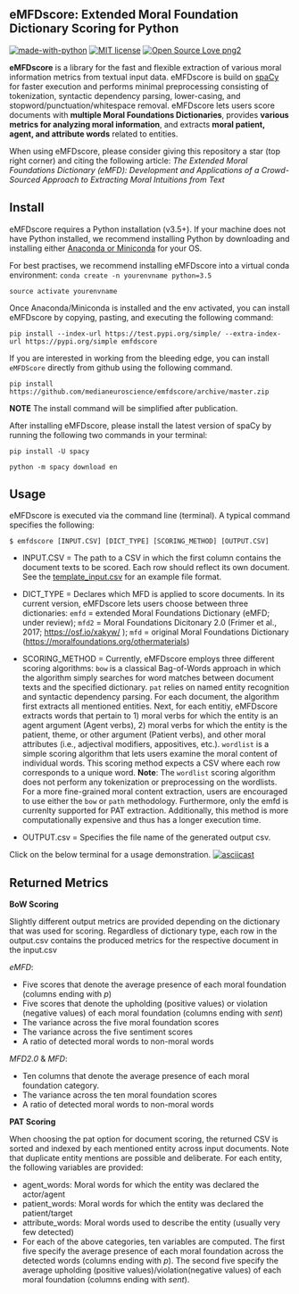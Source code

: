 ## eMFDscore: Extended Moral Foundation Dictionary Scoring for Python 
[![made-with-python](https://img.shields.io/badge/Made%20with-Python-1f425f.svg)](https://www.python.org/) [![MIT license](https://img.shields.io/badge/License-MIT-blue.svg)](https://lbesson.mit-license.org/) [![Open Source Love png2](https://badges.frapsoft.com/os/v2/open-source.png?v=103)](https://github.com/ellerbrock/open-source-badges/)

**eMFDscore** is a library for the fast and flexible extraction of various moral information metrics from textual input data. eMFDscore is build on [spaCy](https://github.com/explosion/spaCy) for faster execution and performs minimal preprocessing consisting of tokenization, syntactic dependency parsing, lower-casing, and stopword/punctuation/whitespace removal. eMFDscore lets users score documents with **multiple Moral Foundations Dictionaries**, provides **various metrics for analyzing moral information**, and extracts **moral patient, agent, and attribute words** related to entities.
    
When using eMFDscore, please consider giving this repository a star (top right corner) and citing the following article: _The Extended Moral Foundations Dictionary (eMFD): Development and Applications of a Crowd-Sourced Approach to Extracting Moral Intuitions from Text_

## Install 
eMFDscore requires a Python installation (v3.5+). If your machine does not have Python installed, we recommend installing Python by downloading and installing either [Anaconda or Miniconda](https://docs.conda.io/projects/continuumio-conda/en/latest/user-guide/install/index.html) for your OS.

For best practises, we recommend installing eMFDscore into a virtual conda environment:
`
conda create -n yourenvname python=3.5
`

`
source activate yourenvname
`

Once Anaconda/Miniconda is installed and the env activated, you can install eMFDscore by copying, pasting, and executing the following command: 

`
pip install --index-url https://test.pypi.org/simple/ --extra-index-url https://pypi.org/simple emfdscore
`

If you are interested in working from the bleeding edge, you can install `eMFDScore` directly from github using the following command. 

`
pip install https://github.com/medianeuroscience/emfdscore/archive/master.zip
`

**NOTE** The install command will be simplified after publication. 

After installing eMFDscore, please install the latest version of spaCy by running the following two commands in your terminal:

`
pip install -U spacy
`

`
python -m spacy download en
`

## Usage 
eMFDscore is executed via the command line (terminal). 
A typical command specifies the following: 

`$ emfdscore [INPUT.CSV] [DICT_TYPE] [SCORING_METHOD] [OUTPUT.CSV]`

- INPUT.CSV = The path to a CSV in which the first column contains the document texts to be scored. Each row should reflect its own document. See the [template_input.csv](https://github.com/medianeuroscience/emfdscore/blob/master/emfdscore/template_input.csv) for an example file format.

- DICT_TYPE = Declares which MFD is applied to score documents. In its current version, eMFDscore lets users choose between three dictionaries: `emfd` = extended Moral Foundations Dictionary (eMFD; under review); `mfd2` = Moral Foundations Dicitonary 2.0 (Frimer et al., 2017; https://osf.io/xakyw/ ); `mfd` = original Moral Foundations Dictionary (https://moralfoundations.org/othermaterials) 

- SCORING_METHOD = Currently, eMFDscore employs three different scoring algorithms: `bow` is a classical Bag-of-Words approach in which the algorithm simply searches for word matches between document texts and the specified dictionary. `pat` relies on named entity recognition and syntactic dependency parsing. For each document, the algorithm first extracts all mentioned entities. Next, for each entitiy, eMFDscore extracts words that pertain to 1) moral verbs for which the entity is an agent argument (Agent verbs), 2) moral verbs for which the entity is the patient, theme, or other argument (Patient verbs), and other moral attributes (i.e., adjectival modifiers, appositives, etc.). `wordlist` is a simple scoring algorithm that lets users examine the moral content of individual words. This scoring method expects a CSV where each row corresponds to a unique word. **Note**: The `wordlist` scoring algorithm does not perform any tokenization or preprocessing on the wordlists. For a more fine-grained moral content extraction, users are encouraged to use either the `bow` or `path` methodology. Furthermore, only the emfd is currenlty supported for PAT extraction. Additionally, this method is more computationally expensive and thus has a longer execution time. 

- OUTPUT.csv = Specifies the file name of the generated output csv. 

Click on the below terminal for a usage demonstration.
[![asciicast](https://asciinema.org/a/95Vr51C90rcXHeFkLLfCUOgKH.svg)](https://asciinema.org/a/95Vr51C90rcXHeFkLLfCUOgKH?autoplay=1&theme=solarized-dark&speed=2)

## Returned Metrics
**BoW Scoring**

Slightly different output metrics are provided depending on the dictionary that was used for scoring. Regardless of dictionary type, each row in the output.csv contains the produced metrics for the respective document in the input.csv

_eMFD_: 
- Five scores that denote the average presence of each moral foundation (columns ending with _p_) 
- Five scores that denote the upholding (positive values) or violation (negative values) of each moral foundation (columns ending with _sent_) 
- The variance across the five moral foundation scores 
- The variance across the five sentiment scores
- A ratio of detected moral words to non-moral words

_MFD2.0_ & _MFD_:
- Ten columns that denote the average presence of each moral foundation category. 
- The variance across the ten moral foundation scores 
- A ratio of detected moral words to non-moral words

**PAT Scoring**

When choosing the pat option for document scoring, the returned CSV is sorted and indexed by each mentioned entity across input documents. Note that duplicate entity mentions are possible and deliberate. For each entity, the following variables are provided:

- agent_words: Moral words for which the entity was declared the actor/agent 
- patient_words: Moral words for which the entity was declared the patient/target
- attribute_words: Moral words used to describe the entity (usually very few detected)
- For each of the above categories, ten variables are computed. The first five specify the average presence of each moral foundation across the detected words (columns ending with _p_). The second five specify the average upholding (positive values)/violation(negative values) of each moral foundation (columns ending with _sent_). 
